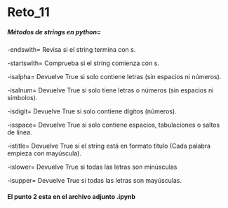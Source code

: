 # Reto_11
##### Métodos de strings en python=
-endswith= Revisa si el string termina con s.

-startswith= Comprueba si el string comienza con s.

-isalpha= Devuelve True si solo contiene letras (sin espacios ni números).

-isalnum= Devuelve True si solo tiene letras o números (sin espacios ni símbolos).

-isdigit= Devuelve True si solo contiene dígitos (números).

-isspace= Devuelve True si solo contiene espacios, tabulaciones o saltos de línea.

-istitle= Devuelve True si el string está en formato título (Cada palabra empieza con mayúscula).

-islower= Devuelve True si todas las letras son minúsculas

-isupper= Devuelve True si todas las letras son mayúsculas.


#### El punto 2 esta en el archivo adjunto .ipynb
